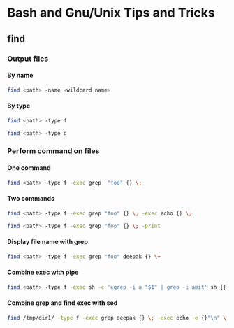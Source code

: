 # Bash and Gnu/Unix Tips and Tricks

## find

### Output files

#### By name

```bash
find <path> -name <wildcard name>
```

#### By type

````bash
find <path> -type f
````

```bash
find <path> -type d
```

### Perform command on files

#### One command

```bash
find <path> -type f -exec grep  "foo" {} \;
```

#### Two commands

```bash
find <path> -type f -exec grep "foo" {} \; -exec echo {} \;
```

```bash
find <path> -type f -exec grep "foo" {} \; -print
```

#### Display file name with grep

```bash
find <path> -type f -exec grep "foo" deepak {} \+
```

#### Combine exec with pipe

```bash
find <path> -type f -exec sh -c 'egrep -i a "$1" | grep -i amit' sh {} \; -print
```

#### Combine grep and find exec with sed

```bash
find /tmp/dir1/ -type f -exec grep deepak {} \; -exec echo -e {}"\n" \; | sed  's/deepak/deep/g'
```

